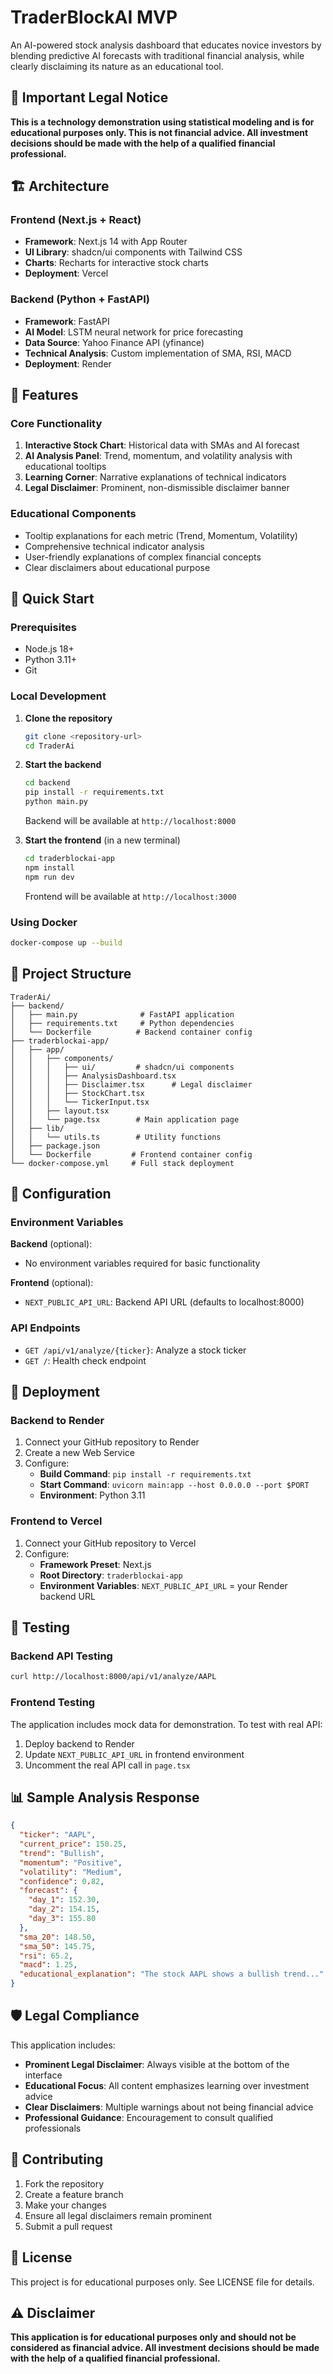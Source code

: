 # TraderBlockAI MVP

An AI-powered stock analysis dashboard that educates novice investors by blending predictive AI forecasts with traditional financial analysis, while clearly disclaiming its nature as an educational tool.

## 🚨 Important Legal Notice

**This is a technology demonstration using statistical modeling and is for educational purposes only. This is not financial advice. All investment decisions should be made with the help of a qualified financial professional.**

## 🏗️ Architecture

### Frontend (Next.js + React)
- **Framework**: Next.js 14 with App Router
- **UI Library**: shadcn/ui components with Tailwind CSS
- **Charts**: Recharts for interactive stock charts
- **Deployment**: Vercel

### Backend (Python + FastAPI)
- **Framework**: FastAPI
- **AI Model**: LSTM neural network for price forecasting
- **Data Source**: Yahoo Finance API (yfinance)
- **Technical Analysis**: Custom implementation of SMA, RSI, MACD
- **Deployment**: Render

## 🎯 Features

### Core Functionality
1. **Interactive Stock Chart**: Historical data with SMAs and AI forecast
2. **AI Analysis Panel**: Trend, momentum, and volatility analysis with educational tooltips
3. **Learning Corner**: Narrative explanations of technical indicators
4. **Legal Disclaimer**: Prominent, non-dismissible disclaimer banner

### Educational Components
- Tooltip explanations for each metric (Trend, Momentum, Volatility)
- Comprehensive technical indicator analysis
- User-friendly explanations of complex financial concepts
- Clear disclaimers about educational purpose

## 🚀 Quick Start

### Prerequisites
- Node.js 18+ 
- Python 3.11+
- Git

### Local Development

1. **Clone the repository**
   ```bash
   git clone <repository-url>
   cd TraderAi
   ```

2. **Start the backend**
   ```bash
   cd backend
   pip install -r requirements.txt
   python main.py
   ```
   Backend will be available at `http://localhost:8000`

3. **Start the frontend** (in a new terminal)
   ```bash
   cd traderblockai-app
   npm install
   npm run dev
   ```
   Frontend will be available at `http://localhost:3000`

### Using Docker

```bash
docker-compose up --build
```

## 📁 Project Structure

```
TraderAi/
├── backend/
│   ├── main.py              # FastAPI application
│   ├── requirements.txt     # Python dependencies
│   └── Dockerfile          # Backend container config
├── traderblockai-app/
│   ├── app/
│   │   ├── components/
│   │   │   ├── ui/         # shadcn/ui components
│   │   │   ├── AnalysisDashboard.tsx
│   │   │   ├── Disclaimer.tsx      # Legal disclaimer
│   │   │   ├── StockChart.tsx
│   │   │   └── TickerInput.tsx
│   │   ├── layout.tsx
│   │   └── page.tsx        # Main application page
│   ├── lib/
│   │   └── utils.ts        # Utility functions
│   ├── package.json
│   └── Dockerfile         # Frontend container config
└── docker-compose.yml     # Full stack deployment
```

## 🔧 Configuration

### Environment Variables

**Backend** (optional):
- No environment variables required for basic functionality

**Frontend** (optional):
- `NEXT_PUBLIC_API_URL`: Backend API URL (defaults to localhost:8000)

### API Endpoints

- `GET /api/v1/analyze/{ticker}`: Analyze a stock ticker
- `GET /`: Health check endpoint

## 🚀 Deployment

### Backend to Render

1. Connect your GitHub repository to Render
2. Create a new Web Service
3. Configure:
   - **Build Command**: `pip install -r requirements.txt`
   - **Start Command**: `uvicorn main:app --host 0.0.0.0 --port $PORT`
   - **Environment**: Python 3.11

### Frontend to Vercel

1. Connect your GitHub repository to Vercel
2. Configure:
   - **Framework Preset**: Next.js
   - **Root Directory**: `traderblockai-app`
   - **Environment Variables**: `NEXT_PUBLIC_API_URL` = your Render backend URL

## 🧪 Testing

### Backend API Testing
```bash
curl http://localhost:8000/api/v1/analyze/AAPL
```

### Frontend Testing
The application includes mock data for demonstration. To test with real API:

1. Deploy backend to Render
2. Update `NEXT_PUBLIC_API_URL` in frontend environment
3. Uncomment the real API call in `page.tsx`

## 📊 Sample Analysis Response

```json
{
  "ticker": "AAPL",
  "current_price": 150.25,
  "trend": "Bullish",
  "momentum": "Positive", 
  "volatility": "Medium",
  "confidence": 0.82,
  "forecast": {
    "day_1": 152.30,
    "day_2": 154.15,
    "day_3": 155.80
  },
  "sma_20": 148.50,
  "sma_50": 145.75,
  "rsi": 65.2,
  "macd": 1.25,
  "educational_explanation": "The stock AAPL shows a bullish trend..."
}
```

## 🛡️ Legal Compliance

This application includes:
- **Prominent Legal Disclaimer**: Always visible at the bottom of the interface
- **Educational Focus**: All content emphasizes learning over investment advice
- **Clear Disclaimers**: Multiple warnings about not being financial advice
- **Professional Guidance**: Encouragement to consult qualified professionals

## 🤝 Contributing

1. Fork the repository
2. Create a feature branch
3. Make your changes
4. Ensure all legal disclaimers remain prominent
5. Submit a pull request

## 📄 License

This project is for educational purposes only. See LICENSE file for details.

## ⚠️ Disclaimer

**This application is for educational purposes only and should not be considered as financial advice. All investment decisions should be made with the help of a qualified financial professional.**
